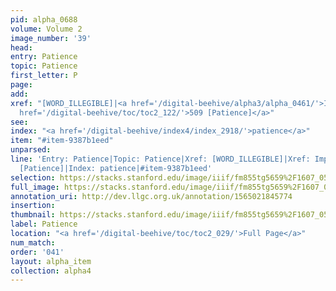 ```yaml
---
pid: alpha_0688
volume: Volume 2
image_number: '39'
head: 
entry: Patience
topic: Patience
first_letter: P
page: 
add: 
xref: "[WORD_ILLEGIBLE]|<a href='/digital-beehive/alpha3/alpha_0461/'>Impat</a>|<a
  href='/digital-beehive/toc/toc2_122/'>509 [Patience]</a>"
see: 
index: "<a href='/digital-beehive/index4/index_2918/'>patience</a>"
item: "#item-9387b1eed"
unparsed: 
line: 'Entry: Patience|Topic: Patience|Xref: [WORD_ILLEGIBLE]|Xref: Impat|Xref: 509
  [Patience]|Index: patience|#item-9387b1eed'
selection: https://stacks.stanford.edu/image/iiif/fm855tg5659%2F1607_0506/298,1629,3068,508/full/0/default.jpg
full_image: https://stacks.stanford.edu/image/iiif/fm855tg5659%2F1607_0506/full/full/0/default.jpg
annotation_uri: http://dev.llgc.org.uk/annotation/1565021845774
insertion: 
thumbnail: https://stacks.stanford.edu/image/iiif/fm855tg5659%2F1607_0506/298,1629,600,180/250,/0/default.jpg
label: Patience
location: "<a href='/digital-beehive/toc/toc2_029/'>Full Page</a>"
num_match: 
order: '041'
layout: alpha_item
collection: alpha4
---
```

